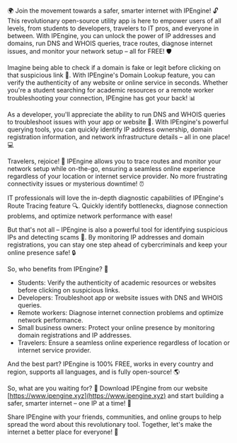 🌍 Join the movement towards a safer, smarter internet with IPEngine! 🔓 This revolutionary open-source utility app is here to empower users of all levels, from students to developers, travelers to IT pros, and everyone in between. With IPEngine, you can unlock the power of IP addresses and domains, run DNS and WHOIS queries, trace routes, diagnose internet issues, and monitor your network setup – all for FREE! 🛡️

Imagine being able to check if a domain is fake or legit before clicking on that suspicious link 🔴. With IPEngine's Domain Lookup feature, you can verify the authenticity of any website or online service in seconds. Whether you're a student searching for academic resources or a remote worker troubleshooting your connection, IPEngine has got your back! 📊

As a developer, you'll appreciate the ability to run DNS and WHOIS queries to troubleshoot issues with your app or website 🔧. With IPEngine's powerful querying tools, you can quickly identify IP address ownership, domain registration information, and network infrastructure details – all in one place! 💻

Travelers, rejoice! 🛫️ IPEngine allows you to trace routes and monitor your network setup while on-the-go, ensuring a seamless online experience regardless of your location or internet service provider. No more frustrating connectivity issues or mysterious downtime! ⏰

IT professionals will love the in-depth diagnostic capabilities of IPEngine's Route Tracing feature 🔍. Quickly identify bottlenecks, diagnose connection problems, and optimize network performance with ease!

But that's not all – IPEngine is also a powerful tool for identifying suspicious IPs and detecting scams 🚨. By monitoring IP addresses and domain registrations, you can stay one step ahead of cybercriminals and keep your online presence safe! 🔒

So, who benefits from IPEngine? 🤔

* Students: Verify the authenticity of academic resources or websites before clicking on suspicious links.
* Developers: Troubleshoot app or website issues with DNS and WHOIS queries.
* Remote workers: Diagnose internet connection problems and optimize network performance.
* Small business owners: Protect your online presence by monitoring domain registrations and IP addresses.
* Travelers: Ensure a seamless online experience regardless of location or internet service provider.

And the best part? IPEngine is 100% FREE, works in every country and region, supports all languages, and is fully open-source! 🌎️

So, what are you waiting for? 🚀 Download IPEngine from our website [https://www.ipengine.xyz](https://www.ipengine.xyz) and start building a safer, smarter internet – one IP at a time! 💪

Share IPEngine with your friends, communities, and online groups to help spread the word about this revolutionary tool. Together, let's make the internet a better place for everyone! 🌈